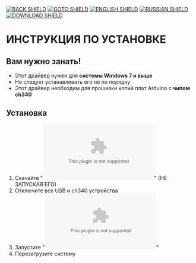 [![BACK SHIELD](https://img.shields.io/badge/..%2F-Назад-444?style=flat-square)](../RU_README.md)
[![GOTO SHIELD](https://img.shields.io/badge/..%2Ffirmware-Вернутся-444?style=flat-square)](../../firmware/RU_README.md)
[![ENGLISH SHIELD](https://img.shields.io/badge/-English-444?style=flat-square)]()
[![RUSSIAN SHIELD](https://img.shields.io/badge/-Русский-08f?style=flat-square)](RU_README.md)
[![DOWNLOAD SHIELD](https://img.shields.io/badge/-Скачать_Драйвер-F00?style=flat-square)](https://github.com/UBER-BLACK/SoccerRobotsPro/raw/main/src/software/driver/windows/driver.exe)
# ИНСТРУКЦИЯ ПО УСТАНОВКЕ
## Вам нужно занать!
- Этот драйвер нужен для **системы Windows 7 и выше**
- Не следует устанавливать его не по порядку
- Этот драйвер необходим для прошивки копий плат Arduino с **чипом ch340**
## Установка
1. Скачайте "**![Driver.exe](https://github.com/UBER-BLACK/SoccerRobotsPro/raw/main/src/software/driver/windows/driver.exe)**" (НЕ ЗАПУСКАЯ ЕГО)
1. Отключите все USB и ch340 устройства 
1. Запустите "**![Driver.exe](https://github.com/UBER-BLACK/SoccerRobotsPro/raw/main/src/software/driver/windows/driver.exe)**"
1. Перезагрузите систему
